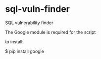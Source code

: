 # sql-vuln-finder
SQL vulnerability finder

The Google module is required for the script


to install:


$ pip install google

